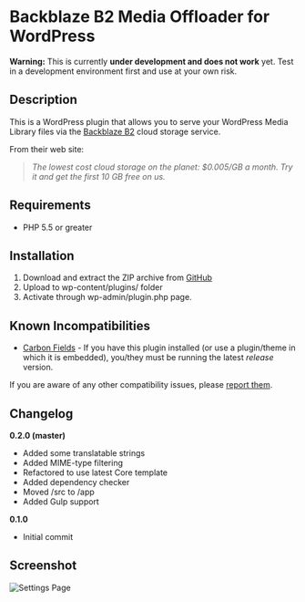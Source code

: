 # Backblaze B2 Media Offloader for WordPress

**Warning:** This is currently **under development and does not work** yet. Test in a development environment first and use at your own risk.

## Description

This is a WordPress plugin that allows you to serve your WordPress Media Library files via the [Backblaze B2](https://www.backblaze.com/b2/cloud-storage.html#af9kre) cloud storage service.

From their web site:

> *The lowest cost cloud storage on the planet: $0.005/GB a month. Try it and get the first 10 GB free on us.*

## Requirements

* PHP 5.5 or greater

## Installation

1. Download and extract the ZIP archive from [GitHub](https://github.com/dmhendricks/backblaze-media-offloader)
2. Upload to wp-content/plugins/ folder
3. Activate through wp-admin/plugin.php page.

## Known Incompatibilities

* [Carbon Fields](https://wordpress.org/plugins/carbon-fields/) - If you have this plugin installed (or use a plugin/theme in which it is embedded), you/they must be running the latest _release_ version.

If you are aware of any other compatibility issues, please [report them](https://github.com/dmhendricks/backblaze-media-offloader/issues).

## Changelog

**0.2.0 (master)**
* Added some translatable strings
* Added MIME-type filtering
* Refactored to use latest Core template
* Added dependency checker
* Moved /src to /app
* Added Gulp support

**0.1.0**
* Initial commit

## Screenshot

![Settings Page](https://raw.githubusercontent.com/dmhendricks/backblaze-media-offloader/master/assets/screenshot-1.png "Settings Page")
